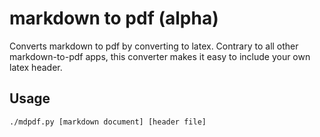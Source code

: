 # markdown to pdf (alpha)

Converts markdown to pdf by converting to latex. Contrary to all other markdown-to-pdf apps, this converter makes it easy to include your own latex header.

## Usage

```
./mdpdf.py [markdown document] [header file]
```
